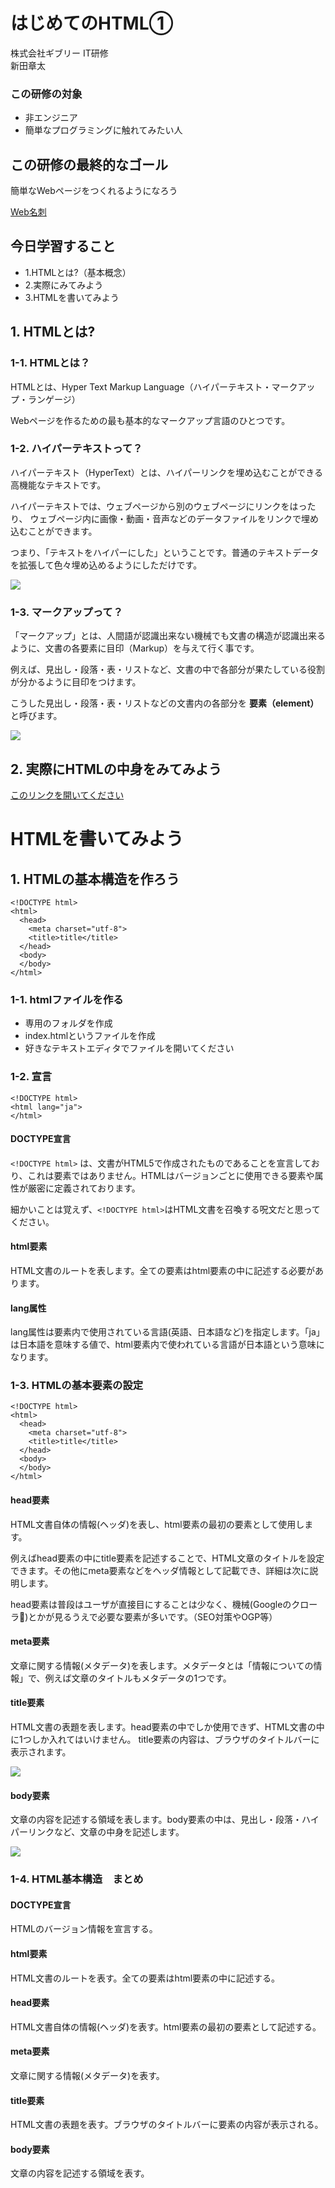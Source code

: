 # はじめてのHTML①
株式会社ギブリー IT研修  
新田章太



### この研修の対象
- 非エンジニア
- 簡単なプログラミングに触れてみたい人


## この研修の最終的なゴール


簡単なWebページをつくれるようになろう


[Web名刺](mycard/index.html)




## 今日学習すること
- 1.HTMLとは?（基本概念）
- 2.実際にみてみよう
- 3.HTMLを書いてみよう



## 1. HTMLとは?


### 1-1. HTMLとは？
HTMLとは、Hyper Text Markup Language（ハイパーテキスト・マークアップ・ランゲージ）


Webページを作るための最も基本的なマークアップ言語のひとつです。


### 1-2. ハイパーテキストって？
ハイパーテキスト（HyperText）とは、ハイパーリンクを埋め込むことができる高機能なテキストです。


ハイパーテキストでは、ウェブページから別のウェブページにリンクをはったり、 ウェブページ内に画像・動画・音声などのデータファイルをリンクで埋め込むことができます。


 つまり、「テキストをハイパーにした」ということです。普通のテキストデータを拡張して色々埋め込めるようにしただけです。


![](http://www.htmq.com/htmlkihon/images/001_01.png)


### 1-3. マークアップって？
「マークアップ」とは、人間語が認識出来ない機械でも文書の構造が認識出来るように、文書の各要素に目印（Markup）を与えて行く事です。


例えば、見出し・段落・表・リストなど、文書の中で各部分が果たしている役割が分かるように目印をつけます。


こうした見出し・段落・表・リストなどの文書内の各部分を **要素（element）** と呼びます。


![](http://www.htmq.com/htmlkihon/images/001_02.png)



## 2. 実際にHTMLの中身をみてみよう
[このリンクを開いてください](mycard/index.html)




# HTMLを書いてみよう



## 1. HTMLの基本構造を作ろう


```
<!DOCTYPE html>
<html>
  <head>
    <meta charset="utf-8">
    <title>title</title>
  </head>
  <body>
  </body>
</html>
```



### 1-1. htmlファイルを作る
- 専用のフォルダを作成
- index.htmlというファイルを作成
- 好きなテキストエディタでファイルを開いてください



### 1-2. 宣言

```
<!DOCTYPE html>
<html lang="ja">
</html>
```


#### DOCTYPE宣言
`<!DOCTYPE html>` は、文書がHTML5で作成されたものであることを宣言しており、これは要素ではありません。HTMLはバージョンごとに使用できる要素や属性が厳密に定義されております。


細かいことは覚えず、`<!DOCTYPE html>`はHTML文書を召喚する呪文だと思ってください。


#### html要素
HTML文書のルートを表します。全ての要素はhtml要素の中に記述する必要があります。


#### lang属性
lang属性は要素内で使用されている言語(英語、日本語など)を指定します。「ja」は日本語を意味する値で、html要素内で使われている言語が日本語という意味になります。



### 1-3. HTMLの基本要素の設定


```
<!DOCTYPE html>
<html>
  <head>
    <meta charset="utf-8">
    <title>title</title>
  </head>
  <body>
  </body>
</html>
```


#### head要素
HTML文書自体の情報(ヘッダ)を表し、html要素の最初の要素として使用します。


例えばhead要素の中にtitle要素を記述することで、HTML文章のタイトルを設定できます。その他にmeta要素などをヘッダ情報として記載でき、詳細は次に説明します。


head要素は普段はユーザが直接目にすることは少なく、機械(Googleのクローラ)とかが見るうえで必要な要素が多いです。（SEO対策やOGP等）


#### meta要素
文章に関する情報(メタデータ)を表します。メタデータとは「情報についての情報」で、例えば文章のタイトルもメタデータの1つです。


#### title要素
HTML文書の表題を表します。head要素の中でしか使用できず、HTML文書の中に1つしか入れてはいけません。
title要素の内容は、ブラウザのタイトルバーに表示されます。


![](https://s3-ap-northeast-1.amazonaws.com/mash-jp/staging/uploads/3401/8528868d085074d2d1fee5a720343246672dccf5.3498.original.png?1488165254)


#### body要素
文章の内容を記述する領域を表します。body要素の中は、見出し・段落・ハイパーリンクなど、文章の中身を記述します。


![](http://liskul.com/wp-content/uploads/2015/06/e87f5c306eaa3f729d2a5c7362b3e3ac.png)



### 1-4. HTML基本構造　まとめ

#### DOCTYPE宣言
HTMLのバージョン情報を宣言する。
#### html要素
HTML文書のルートを表す。全ての要素はhtml要素の中に記述する。


#### head要素
HTML文書自体の情報(ヘッダ)を表す。html要素の最初の要素として記述する。
#### meta要素
文章に関する情報(メタデータ)を表す。


#### title要素
HTML文書の表題を表す。ブラウザのタイトルバーに要素の内容が表示される。
#### body要素
文章の内容を記述する領域を表す。
